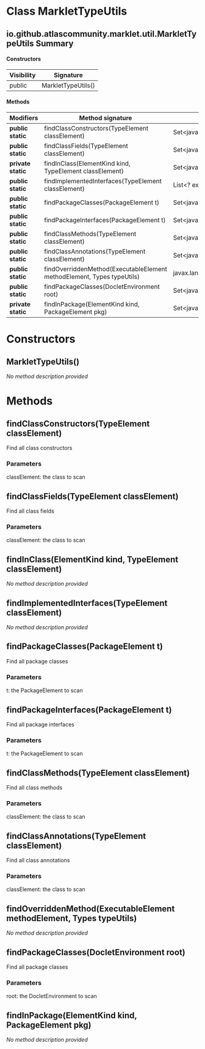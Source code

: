 Class MarkletTypeUtils
======================


io.github.atlascommunity.marklet.util.MarkletTypeUtils Summary
-------
#### Constructors
| Visibility | Signature          |
| ---------- | ------------------ |
| public     | MarkletTypeUtils() |
#### Methods
| Modifiers          | Method signature                                                       | Return type                                      |
| ------------------ | ---------------------------------------------------------------------- | ------------------------------------------------ |
| **public static**  | findClassConstructors(TypeElement classElement)                        | Set<javax.lang.model.element.ExecutableElement>  |
| **public static**  | findClassFields(TypeElement classElement)                              | Set<javax.lang.model.element.VariableElement>    |
| **private static** | findInClass(ElementKind kind, TypeElement classElement)                | Set<javax.lang.model.element.Element>            |
| **public static**  | findImplementedInterfaces(TypeElement classElement)                    | List<? extends javax.lang.model.type.TypeMirror> |
| **public static**  | findPackageClasses(PackageElement t)                                   | Set<javax.lang.model.element.TypeElement>        |
| **public static**  | findPackageInterfaces(PackageElement t)                                | Set<javax.lang.model.element.TypeElement>        |
| **public static**  | findClassMethods(TypeElement classElement)                             | Set<javax.lang.model.element.ExecutableElement>  |
| **public static**  | findClassAnnotations(TypeElement classElement)                         | Set<javax.lang.model.element.Element>            |
| **public static**  | findOverriddenMethod(ExecutableElement methodElement, Types typeUtils) | javax.lang.model.element.ExecutableElement       |
| **public static**  | findPackageClasses(DocletEnvironment root)                             | Set<javax.lang.model.element.TypeElement>        |
| **private static** | findInPackage(ElementKind kind, PackageElement pkg)                    | Set<javax.lang.model.element.Element>            |

Constructors
============
MarkletTypeUtils()
------------------
*No method description provided*


Methods
=======
findClassConstructors(TypeElement classElement)
-----------------------------------------------
Find all class constructors

### Parameters

classElement: the class to scan


findClassFields(TypeElement classElement)
-----------------------------------------
Find all class fields

### Parameters

classElement: the class to scan


findInClass(ElementKind kind, TypeElement classElement)
-------------------------------------------------------
*No method description provided*


findImplementedInterfaces(TypeElement classElement)
---------------------------------------------------
*No method description provided*


findPackageClasses(PackageElement t)
------------------------------------
Find all package classes

### Parameters

t: the PackageElement to scan


findPackageInterfaces(PackageElement t)
---------------------------------------
Find all package interfaces

### Parameters

t: the PackageElement to scan


findClassMethods(TypeElement classElement)
------------------------------------------
Find all class methods

### Parameters

classElement: the class to scan


findClassAnnotations(TypeElement classElement)
----------------------------------------------
Find all class annotations

### Parameters

classElement: the class to scan


findOverriddenMethod(ExecutableElement methodElement, Types typeUtils)
----------------------------------------------------------------------
*No method description provided*


findPackageClasses(DocletEnvironment root)
------------------------------------------
Find all package classes

### Parameters

root: the DocletEnvironment to scan


findInPackage(ElementKind kind, PackageElement pkg)
---------------------------------------------------
*No method description provided*


